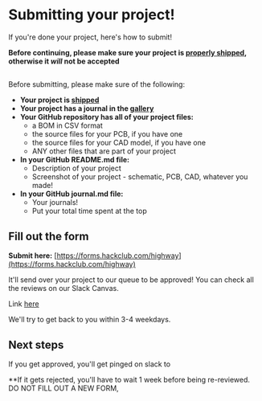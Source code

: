 # Submitting your project!

If you're done your project, here's how to submit!

**Before continuing, please make sure your project is [properly shipped](/advanced/shipping), otherwise it *will* not be accepted**

## 

Before submitting, please make sure of the following:

- **Your project is [shipped](/advanced/shipping)**
- **Your project has a journal in the [gallery](/projects)**
- **Your GitHub repository has all of your project files:**
    - a BOM in CSV format
    - the source files for your PCB, if you have one
    - the source files for your CAD model, if you have one
    - ANY other files that are part of your project
- **In your GitHub README.md file:**
    - Description of your project
    - Screenshot of your project - schematic, PCB, CAD, whatever you made!
- **In your GitHub journal.md file:**
    - Your journals! 
    - Put your total time spent at the top

## Fill out the form

**Submit here:** [https://forms.hackclub.com/highway](https://forms.hackclub.com/highway)

It'll send over your project to our queue to be approved! You can check all the reviews on our Slack Canvas.

Link [here](https://hackclub.slack.com/docs/T0266FRGM/F08TXP0S1GB)

We'll try to get back to you within 3-4 weekdays. 

## Next steps

If you get approved, you'll get pinged on slack to 

**If it gets rejected, you'll have to wait 1 week before being re-reviewed. DO NOT FILL OUT A NEW FORM, 